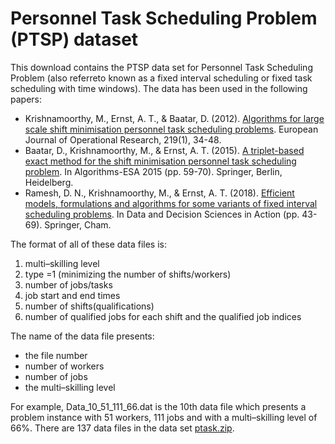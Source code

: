# Personnel Task Scheduling Problem (PTSP) dataset
This download contains the PTSP data set for Personnel Task Scheduling Problem (also referreto known as a fixed interval scheduling or fixed task scheduling with time windows). The data has been used in the following papers:
* Krishnamoorthy, M., Ernst, A. T., & Baatar, D. (2012). [Algorithms for large scale shift minimisation personnel task scheduling problems](https://www.sciencedirect.com/science/article/pii/S0377221711010435). European Journal of Operational Research, 219(1), 34-48.
* Baatar, D., Krishnamoorthy, M., & Ernst, A. T. (2015). [A triplet-based exact method for the shift minimisation personnel task scheduling problem](https://link.springer.com/chapter/10.1007/978-3-662-48350-3_6). In Algorithms-ESA 2015 (pp. 59-70). Springer, Berlin, Heidelberg.
* Ramesh, D. N., Krishnamoorthy, M., & Ernst, A. T. (2018). [Efficient models, formulations and algorithms for some variants of fixed interval scheduling problems](https://link.springer.com/chapter/10.1007/978-3-319-55914-8_4). In Data and Decision Sciences in Action (pp. 43-69). Springer, Cham.
 
 
The format of all of these data files is:

1.   multi–skilling level
2.   type =1 (minimizing the number of shifts/workers)
3.   number of jobs/tasks
4.   job start and end times
5.   number of shifts(qualifications)
6.    number of qualified jobs for each shift and the qualified job indices

The name of the data file presents:

*   the file number
*   number of workers
*   number of jobs
*   the multi–skilling level

For example, Data_10_51_111_66.dat is the 10th data file which presents a problem instance with 51 workers, 111 jobs and with a multi–skilling level of 66%.
There are 137 data files in the data set [ptask.zip](data/ptask.zip).
 

